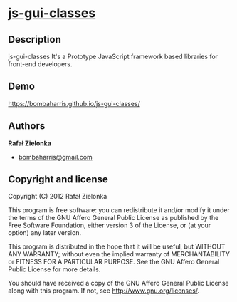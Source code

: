 [js-gui-classes](https://bombaharris.github.io/js-gui-classes/) 
===============

Description
-----------

js-gui-classes It's a Prototype JavaScript framework based libraries for front-end developers.


Demo
----

https://bombaharris.github.io/js-gui-classes/

Authors
-------

**Rafał Zielonka**

+ bombaharris@gmail.com

Copyright and license
---------------------

Copyright (C) 2012  Rafał Zielonka

This program is free software: you can redistribute it and/or modify
it under the terms of the GNU Affero General Public License as published by
the Free Software Foundation, either version 3 of the License, or
(at your option) any later version.

This program is distributed in the hope that it will be useful,
but WITHOUT ANY WARRANTY; without even the implied warranty of
MERCHANTABILITY or FITNESS FOR A PARTICULAR PURPOSE.  See the
GNU Affero General Public License for more details.

You should have received a copy of the GNU Affero General Public License
along with this program.  If not, see <http://www.gnu.org/licenses/>.
